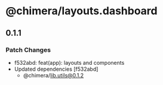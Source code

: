 # @chimera/layouts.dashboard

## 0.1.1

### Patch Changes

- f532abd: feat(app): layouts and components
- Updated dependencies [f532abd]
  - @chimera/lib.utils@0.1.2
